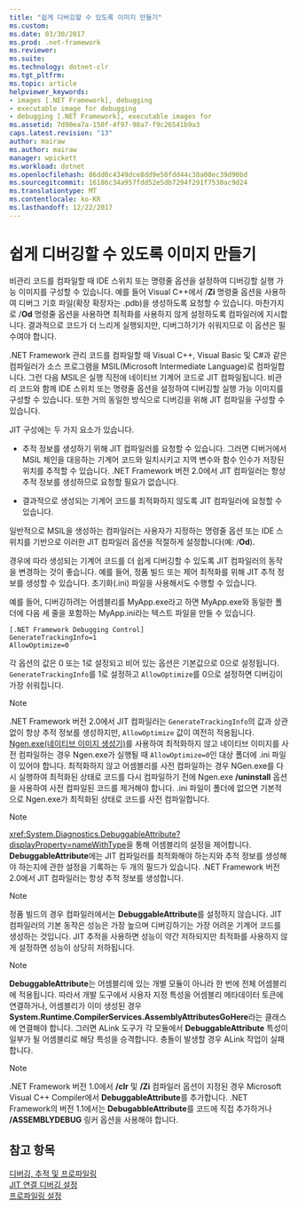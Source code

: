 ```yaml
---
title: "쉽게 디버깅할 수 있도록 이미지 만들기"
ms.custom: 
ms.date: 03/30/2017
ms.prod: .net-framework
ms.reviewer: 
ms.suite: 
ms.technology: dotnet-clr
ms.tgt_pltfrm: 
ms.topic: article
helpviewer_keywords:
- images [.NET Framework], debugging
- executable image for debugging
- debugging [.NET Framework], executable images for
ms.assetid: 7d90ea7a-150f-4f97-98a7-f9c26541b9a3
caps.latest.revision: "13"
author: mairaw
ms.author: mairaw
manager: wpickett
ms.workload: dotnet
ms.openlocfilehash: 86dd0c4349dce8dd9e50fdd44c38a08ec39d90bd
ms.sourcegitcommit: 16186c34a957fdd52e5db7294f291f7530ac9d24
ms.translationtype: MT
ms.contentlocale: ko-KR
ms.lasthandoff: 12/22/2017
---
```

# <a name="making-an-image-easier-to-debug"></a>쉽게 디버깅할 수 있도록 이미지 만들기
비관리 코드를 컴파일할 때 IDE 스위치 또는 명령줄 옵션을 설정하여 디버깅할 실행 가능 이미지를 구성할 수 있습니다. 예를 들어 Visual C++에서 /**Zi** 명령줄 옵션을 사용하여 디버그 기호 파일(확장 확장자는 .pdb)을 생성하도록 요청할 수 있습니다. 마찬가지로 /**Od** 명령줄 옵션을 사용하면 최적화를 사용하지 않게 설정하도록 컴파일러에 지시합니다. 결과적으로 코드가 더 느리게 실행되지만, 디버그하기가 쉬워지므로 이 옵션은 필수여야 합니다.  
  
 .NET Framework 관리 코드를 컴파일할 때 Visual C++, Visual Basic 및 C#과 같은 컴파일러가 소스 프로그램을 MSIL(Microsoft Intermediate Language)로 컴파일합니다. 그런 다음 MSIL은 실행 직전에 네이티브 기계어 코드로 JIT 컴파일됩니다. 비관리 코드와 함께 IDE 스위치 또는 명령줄 옵션을 설정하여 디버깅할 실행 가능 이미지를 구성할 수 있습니다. 또한 거의 동일한 방식으로 디버깅을 위해 JIT 컴파일을 구성할 수 있습니다.  
  
 JIT 구성에는 두 가지 요소가 있습니다.  
  
-   추적 정보를 생성하기 위해 JIT 컴파일러를 요청할 수 있습니다. 그러면 디버거에서 MSIL 체인을 대응하는 기계어 코드와 일치시키고 지역 변수와 함수 인수가 저장된 위치를 추적할 수 있습니다.  .NET Framework 버전 2.0에서 JIT 컴파일러는 항상 추적 정보를 생성하므로 요청할 필요가 없습니다.  
  
-   결과적으로 생성되는 기계어 코드를 최적화하지 않도록 JIT 컴파일러에 요청할 수 있습니다.  
  
 일반적으로 MSIL을 생성하는 컴파일러는 사용자가 지정하는 명령줄 옵션 또는 IDE 스위치를 기반으로 이러한 JIT 컴파일러 옵션을 적절하게 설정합니다(예: /**Od**).  
  
 경우에 따라 생성되는 기계어 코드를 더 쉽게 디버깅할 수 있도록 JIT 컴파일러의 동작을 변경하는 것이 좋습니다. 예를 들어, 정품 빌드 또는 제어 최적화를 위해 JIT 추적 정보를 생성할 수 있습니다. 초기화(.ini) 파일을 사용해서도 수행할 수 있습니다.  
  
 예를 들어, 디버깅하려는 어셈블리를 MyApp.exe라고 하면 MyApp.exe와 동일한 폴더에 다음 세 줄을 포함하는 MyApp.ini라는 텍스트 파일을 만들 수 있습니다.  
  
```  
[.NET Framework Debugging Control]  
GenerateTrackingInfo=1  
AllowOptimize=0  
```  
  
 각 옵션의 값은 0 또는 1로 설정되고 비어 있는 옵션은 기본값으로 0으로 설정됩니다. `GenerateTrackingInfo`를 1로 설정하고 `AllowOptimize`를 0으로 설정하면 디버깅이 가장 쉬워집니다.  
  
> [!NOTE]
>  .NET Framework 버전 2.0에서 JIT 컴파일러는 `GenerateTrackingInfo`의 값과 상관없이 항상 추적 정보를 생성하지만, `AllowOptimize` 값이 여전히 적용됩니다. [Ngen.exe(네이티브 이미지 생성기)](../../../docs/framework/tools/ngen-exe-native-image-generator.md)를 사용하여 최적화하지 않고 네이티브 이미지를 사전 컴파일하는 경우 Ngen.exe가 실행될 때 `AllowOptimize=0`인 대상 폴더에 .ini 파일이 있어야 합니다. 최적화하지 않고 어셈블리를 사전 컴파일하는 경우 NGen.exe를 다시 실행하여 최적화된 상태로 코드를 다시 컴파일하기 전에 Ngen.exe **/uninstall** 옵션을 사용하여 사전 컴파일된 코드를 제거해야 합니다. .ini 파일이 폴더에 없으면 기본적으로 Ngen.exe가 최적화된 상태로 코드를 사전 컴파일합니다.  
  
> [!NOTE]
>  <xref:System.Diagnostics.DebuggableAttribute?displayProperty=nameWithType>을 통해 어셈블리의 설정을 제어합니다. **DebuggableAttribute**에는 JIT 컴파일러를 최적화해야 하는지와 추적 정보를 생성해야 하는지에 관한 설정을 기록하는 두 개의 필드가 있습니다. .NET Framework 버전 2.0에서 JIT 컴파일러는 항상 추적 정보를 생성합니다.  
  
> [!NOTE]
>  정품 빌드의 경우 컴파일러에서는 **DebuggableAttribute**를 설정하지 않습니다. JIT 컴파일러의 기본 동작은 성능은 가장 높으며 디버깅하기는 가장 어려운 기계어 코드를 생성하는 것입니다. JIT 추적을 사용하면 성능이 약간 저하되지만 최적화를 사용하지 않게 설정하면 성능이 상당히 저하됩니다.  
  
> [!NOTE]
>  **DebuggableAttribute**는 어셈블리에 있는 개별 모듈이 아니라 한 번에 전체 어셈블리에 적용됩니다. 따라서 개발 도구에서 사용자 지정 특성을 어셈블리 메타데이터 토큰에 연결하거나, 어셈블리가 이미 생성된 경우 **System.Runtime.CompilerServices.AssemblyAttributesGoHere**라는 클래스에 연결해야 합니다. 그러면 ALink 도구가 각 모듈에서 **DebuggableAttribute** 특성이 일부가 될 어셈블리로 해당 특성을 승격합니다. 충돌이 발생할 경우 ALink 작업이 실패합니다.  
  
> [!NOTE]
>  .NET Framework 버전 1.0에서 **/clr** 및 **/Zi** 컴파일러 옵션이 지정된 경우 Microsoft Visual C++ Compiler에서 **DebuggableAttribute**를 추가합니다. .NET Framework의 버전 1.1에서는 **DebugabbleAttribute**를 코드에 직접 추가하거나 **/ASSEMBLYDEBUG** 링커 옵션을 사용해야 합니다.  
  
## <a name="see-also"></a>참고 항목  
 [디버깅, 추적 및 프로파일링](../../../docs/framework/debug-trace-profile/index.md)  
 [JIT 연결 디버깅 설정](../../../docs/framework/debug-trace-profile/enabling-jit-attach-debugging.md)  
 [프로파일링 설정](http://msdn.microsoft.com/en-us/3b669676-f0e0-4ebf-8674-68986dd2020d)
